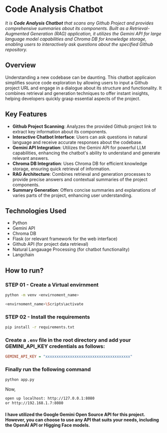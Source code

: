 # Code Analysis Chatbot

*It is **Code Analysis Chatbot** that scans any Github Project and provides comprehensive summaries about its components. Built as a Retrieval-Augmented Generation (RAG) application, it utilizes the Gemini API for large language model capabilities and Chroma DB for knowledge storage, enabling users to interactively ask questions about the specified Github repository.*

## Overview

Understanding a new codebase can be daunting. This chatbot applicaion simplifies source code exploration by allowing users to input a Github project URL and engage in a dialogue about its structure and functionality. It combines retrieval and generation techniques to offer instant insights, helping developers quickly grasp essential aspects of the project.

## Key Features

- **Github Project Scanning**: Analyzes the provided Github project link to extract key information about its components.
- **Interactive Chatbot Interface**: Users can ask questions in natural language and receive accurate responses about the codebase.
- **Gemini API Integration**: Utilizes the Gemini API for powerful LLM capabilities, enhancing the chatbot's ability to understand and generate relevant answers.
- **Chroma DB Integration**: Uses Chroma DB for efficient knowledge storage, ensuring quick retrieval of information.
- **RAG Architecture**: Combines retrieval and generation processes to provide precise answers and contextual summaries of the project components.
- **Summary Generation**: Offers concise summaries and explanations of varies parts of the project, enhancing user understanding.

## Technologies Used

- Python
- Gemini API
- Chroma DB
- Flask (or relevant framework for the web interface)
- Github API (for project data retrieval)
- Natural Langauage Processing (for chatbot functionality)
- Langchain

## How to run?

### STEP 01 - Create a Virtual envirnment

```bash / CMD
python -m venv <envirnoment_name>
```

```bash / CMD
<envirnoment_name>\Scripts\activate
```


### STEP 02 - Install the requirements

```bash / CMD
pip install -r requirements.txt
```


### Create a `.env` file in the root directory and add your GEMINI_API_KEY credentials as follows:

```ini
GEMINI_API_KEY = "xxxxxxxxxxxxxxxxxxxxxxxxxxxxxxxxxxxxxx"
```

### Finally run the following command

```bash / CMD
python app.py
```

Now,
```bash / CMD
open up localhost: http://127.0.0.1:8080
or http://192.168.1.7:8080
```

#### I have utilized the Google Gemini Open Source API for this project. However, you can choose to use any API that suits your needs, including the OpenAI API or Higging Face models.